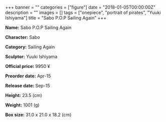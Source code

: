 +++
banner = ""
categories = ["figure"]
date = "2018-01-05T00:00:00Z"
description = ""
images = []
tags = ["onepiece", "portrait of pirates", "Yuuki Ishiyama"]
title = "Sabo P.O.P Sailing Again"
+++

**Name:** Sabo P.O.P Sailing Again

**Character:** Sabo

**Category:** Sailing Again 

**Sculptor:** Yuuki Ishiyama

**Official price:** 9950 ¥

**Preorder date:** Apr-15

**Release date:** Sep-15

**Height:** 23.5 (cm)

**Weight:** 1001 (g)

**Box size:** 31.0 x 21.0 x 18.2 (cm)



